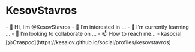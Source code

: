 <h1>KesovStavros</h1>
- 👋 Hi, I’m @KesovStavros
- 👀 I’m interested in ...
- 🌱 I’m currently learning ...
- 💞️ I’m looking to collaborate on ...
- 📫 How to reach me... 
- kasocial [@Ставрос](https://kesalov.github.io/social/profiles/kesovstavros)


<!---
KesovStavros/KesovStavros is a ✨ special ✨ repository because its `README.md` (this file) appears on your GitHub profile.
You can click the Preview link to take a look at your changes.
--->

